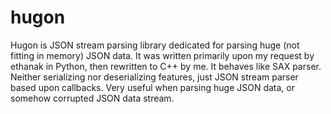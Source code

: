 # hugon

Hugon is JSON stream parsing library dedicated for parsing huge (not fitting in memory) JSON data. It was written primarily upon my request by ethanak in Python, then rewritten to C++ by me. It behaves like SAX parser. Neither serializing nor deserializing features, just JSON stream parser based upon callbacks. Very useful when parsing huge JSON data, or somehow corrupted JSON data stream.
